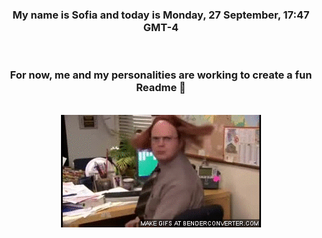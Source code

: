 


<div align="center">
<h3 >My name is Sofia and today is Monday, 27 September, 17:47 GMT-4</h3><br>
<h3 >For now, me and my personalities are working to create a fun Readme 👋
</h3><br>
<img src='img/dwight.gif' alt='working...'/>
</div>
